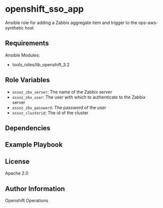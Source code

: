 openshift_sso_app
=========

Ansible role for adding a Zabbix aggregate item and trigger to the ops-aws-synthetic host

Requirements
------------

Ansible Modules:

- tools_roles/lib_openshift_3.2


Role Variables
--------------

- `ossoz_zbx_server`: The name of the Zabbix server
- `ossoz_zbx_user`: The user with which to authenticate to the Zabbix server
- `ossoz_zbx_password`: The password of the user
- `ossoz_clusterid`: The id of the cluster

Dependencies
------------


Example Playbook
----------------


License
-------

Apache 2.0

Author Information
------------------

Openshift Operations
